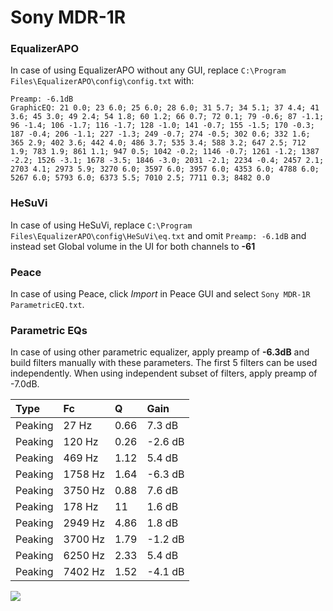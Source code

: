 # Sony MDR-1R

### EqualizerAPO
In case of using EqualizerAPO without any GUI, replace `C:\Program Files\EqualizerAPO\config\config.txt`
with:
```
Preamp: -6.1dB
GraphicEQ: 21 0.0; 23 6.0; 25 6.0; 28 6.0; 31 5.7; 34 5.1; 37 4.4; 41 3.6; 45 3.0; 49 2.4; 54 1.8; 60 1.2; 66 0.7; 72 0.1; 79 -0.6; 87 -1.1; 96 -1.4; 106 -1.7; 116 -1.7; 128 -1.0; 141 -0.7; 155 -1.5; 170 -0.3; 187 -0.4; 206 -1.1; 227 -1.3; 249 -0.7; 274 -0.5; 302 0.6; 332 1.6; 365 2.9; 402 3.6; 442 4.0; 486 3.7; 535 3.4; 588 3.2; 647 2.5; 712 1.9; 783 1.9; 861 1.1; 947 0.5; 1042 -0.2; 1146 -0.7; 1261 -1.2; 1387 -2.2; 1526 -3.1; 1678 -3.5; 1846 -3.0; 2031 -2.1; 2234 -0.4; 2457 2.1; 2703 4.1; 2973 5.9; 3270 6.0; 3597 6.0; 3957 6.0; 4353 6.0; 4788 6.0; 5267 6.0; 5793 6.0; 6373 5.5; 7010 2.5; 7711 0.3; 8482 0.0
```

### HeSuVi
In case of using HeSuVi, replace `C:\Program Files\EqualizerAPO\config\HeSuVi\eq.txt` and omit `Preamp:
-6.1dB` and instead set Global volume in the UI for both channels to **-61**

### Peace
In case of using Peace, click *Import* in Peace GUI and select `Sony MDR-1R ParametricEQ.txt`.

### Parametric EQs
In case of using other parametric equalizer, apply preamp of **-6.3dB** and build filters manually
with these parameters. The first 5 filters can be used independently.
When using independent subset of filters, apply preamp of -7.0dB.

| Type    | Fc      |     Q | Gain    |
|:--------|:--------|:------|:--------|
| Peaking | 27 Hz   |  0.66 | 7.3 dB  |
| Peaking | 120 Hz  |  0.26 | -2.6 dB |
| Peaking | 469 Hz  |  1.12 | 5.4 dB  |
| Peaking | 1758 Hz |  1.64 | -6.3 dB |
| Peaking | 3750 Hz |  0.88 | 7.6 dB  |
| Peaking | 178 Hz  | 11    | 1.6 dB  |
| Peaking | 2949 Hz |  4.86 | 1.8 dB  |
| Peaking | 3700 Hz |  1.79 | -1.2 dB |
| Peaking | 6250 Hz |  2.33 | 5.4 dB  |
| Peaking | 7402 Hz |  1.52 | -4.1 dB |

![](https://raw.githubusercontent.com/jaakkopasanen/AutoEq/master/results/innerfidelity/sbaf-serious/Sony%20MDR-1R/Sony%20MDR-1R.png)